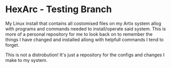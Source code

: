 # HexArc - Testing Branch

My Linux install that contains all costomised files on my Artix system allog with programs and commands needed to install/operate said system. This is more of a personal repository for me to look back on to remember the things I have changed and installed allong with helpfull commands I tend to forget.

This is not a distrobution! It's just a repository for the configs and changes I make to my system.
